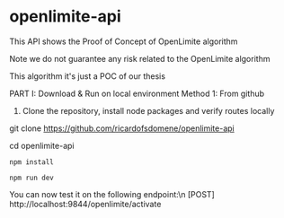 # openlimite-api

This API shows the Proof of Concept of OpenLimite algorithm

Note
we do not guarantee any risk related to the OpenLimite algorithm

This algorithm it's just a POC of our thesis

PART I: Download & Run on local environment
Method 1: From github

1) Clone the repository, install node packages and verify routes locally

git clone https://github.com/ricardofsdomene/openlimite-api

cd openlimite-api

```npm install```

```npm run dev```

You can now test it on the following endpoint:\n
[POST] http://localhost:9844/openlimite/activate
